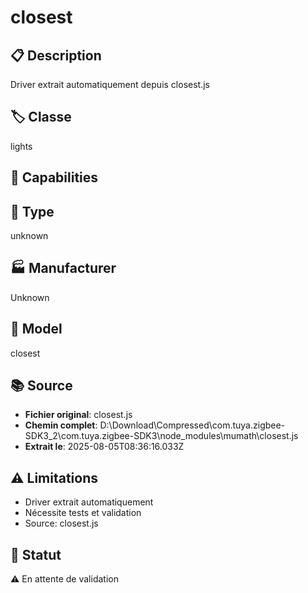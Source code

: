 # closest

## 📋 Description
Driver extrait automatiquement depuis closest.js

## 🏷️ Classe
lights

## 🔧 Capabilities


## 📡 Type
unknown

## 🏭 Manufacturer
Unknown

## 📱 Model
closest

## 📚 Source
- **Fichier original**: closest.js
- **Chemin complet**: D:\Download\Compressed\com.tuya.zigbee-SDK3_2\com.tuya.zigbee-SDK3\node_modules\mumath\closest.js
- **Extrait le**: 2025-08-05T08:36:16.033Z

## ⚠️ Limitations
- Driver extrait automatiquement
- Nécessite tests et validation
- Source: closest.js

## 🚀 Statut
⚠️ En attente de validation
